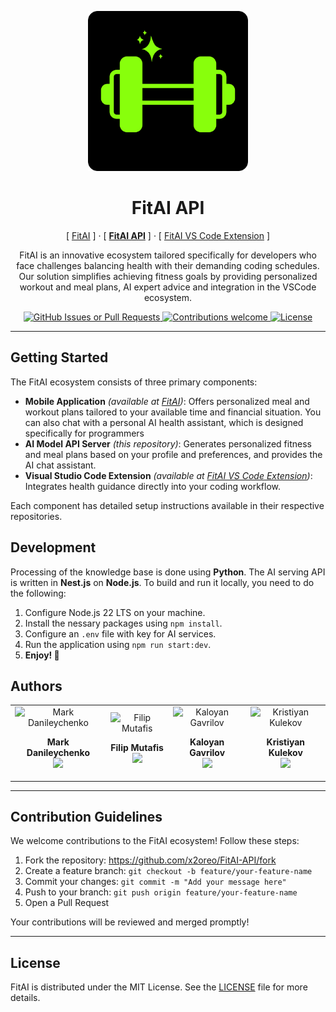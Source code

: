 <p align="center">
  <img width="256px" src="./docs/logo.png" alt="FitAI Logo" />
  <h1 align="center">FitAI API</h1>
  <p align="center">
    [ <a href="https://github.com/x2oreo/FitAI">FitAI</a> ] · 
    [ <b><ins>FitAI API</ins></b> ] · 
    [ <a href="https://github.com/x2oreo/FitAI-vscode-extension">FitAI VS Code Extension</a> ]
  </p>
  <p align="center">
    FitAI is an innovative ecosystem tailored specifically for developers who face challenges balancing health with their demanding coding schedules. Our solution simplifies achieving fitness goals by providing personalized workout and meal plans, AI expert advice and integration in the VSCode ecosystem.
  </p>
</p>

<p align="center">
    <a href="https://github.com/x2oreo/fitai-api/releases">
      <img alt="GitHub Issues or Pull Requests" src="https://img.shields.io/github/issues/x2oreo/fitai-api?color=88ff0c&style=flat-square">
    </a>
    <a href="https://github.com/x2oreo/fitai-api/fork">
        <img src="https://img.shields.io/badge/contributions-welcome-brightgreen.svg?color=88ff0c&style=flat-square" alt="Contributions welcome" />
    </a>
    <a href="LICENSE">
        <img src="https://img.shields.io/github/license/x2oreo/fitai-api?color=88ff0c&style=flat-square" alt="License" />
    </a>
</p>

---

## Getting Started

The FitAI ecosystem consists of three primary components:

- **Mobile Application** *(available at [FitAI](https://github.com/x2oreo/FitAI))*: Offers personalized meal and workout plans tailored to your available time and financial situation. You can also chat with a personal AI health assistant, which is designed specifically for programmers
- **AI Model API Server** *(this repository)*: Generates personalized fitness and meal plans based on your profile and preferences, and provides the AI chat assistant.
- **Visual Studio Code Extension** *(available at [FitAI VS Code Extension](https://github.com/x2oreo/FitAI-vscode-extension))*: Integrates health guidance directly into your coding workflow.

Each component has detailed setup instructions available in their respective repositories.

## Development

Processing of the knowledge base is done using **Python**. The AI serving API is written in **Nest.js** on **Node.js**. To build and run it locally, you need to do the following:

1. Configure Node.js 22 LTS on your machine.
2. Install the nessary packages using `npm install`.
3. Configure an `.env` file with key for AI services.
4. Run the application using `npm run start:dev`.
5. **Enjoy! 🎉**

## Authors
<table width="100%">
  <tr>
    <td align="center">
        <img width="150px" src="https://github.com/FantomJx.png" alt="Mark Danileychenko" />
        <p><b>Mark Danileychenko</b><br/><a href="https://github.com/FantomJx/"><img src="https://img.shields.io/badge/GitHub-100000?style=flat-square&logo=github&logoColor=white" /></a></p>
    </td>
    <td align="center">
        <img width="150px" src="https://github.com/Fichoto.png" alt="Filip Mutafis" />
        <p><b>Filip Mutafis</b><br/><a href="https://github.com/Fichoto/"><img src="https://img.shields.io/badge/GitHub-100000?style=flat-square&logo=github&logoColor=white" /></a></p>
    </td>
    <td align="center">
        <img width="150px" src="https://github.com/kaloyan-gavrilov.png" alt="Kaloyan Gavrilov" />
        <p><b>Kaloyan Gavrilov</b><br/><a href="https://github.com/kaloyan-gavrilov/"><img src="https://img.shields.io/badge/GitHub-100000?style=flat-square&logo=github&logoColor=white" /></a></p>
    </td>
    <td align="center">
        <img width="150px" src="https://github.com/krister078.png" alt="Kristiyan Kulekov" />
        <p><b>Kristiyan Kulekov</b><br/><a href="https://github.com/krister078/"><img src="https://img.shields.io/badge/GitHub-100000?style=flat-square&logo=github&logoColor=white" /></a></p>
    </td>
  </tr>
</table>

---

## Contribution Guidelines

We welcome contributions to the FitAI ecosystem! Follow these steps:

1. Fork the repository: <https://github.com/x2oreo/FitAI-API/fork>
2. Create a feature branch: `git checkout -b feature/your-feature-name`
3. Commit your changes: `git commit -m "Add your message here"`
4. Push to your branch: `git push origin feature/your-feature-name`
5. Open a Pull Request

Your contributions will be reviewed and merged promptly!

---

## License

FitAI is distributed under the MIT License. See the [LICENSE](LICENSE) file for more details.
